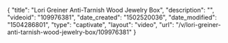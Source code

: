 {
    "title": "Lori Greiner Anti-Tarnish Wood Jewelry Box",
    "description": "",
    "videoid": "109976381",
    "date_created": "1502520036",
    "date_modified": "1504286801",
    "type": "captivate",
    "layout": "video",
    "url": "\/v\/lori-greiner-anti-tarnish-wood-jewelry-box\/109976381"
}